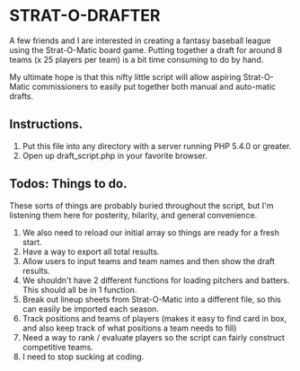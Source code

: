 # STRAT-O-DRAFTER
A few friends and I are interested in creating a fantasy baseball league using the Strat-O-Matic board game. Putting together a draft for around 8 teams (x 25 players per team) is a bit time consuming to do by hand.

My ultimate hope is that this nifty little script will allow aspiring Strat-O-Matic commissioners to easily put together both manual and auto-matic drafts.

## Instructions.

1. Put this file into any directory with a server running PHP 5.4.0 or greater.
2. Open up draft_script.php in your favorite browser.

## Todos: Things to do.

These sorts of things are probably buried throughout the script, but I'm listening them here for posterity, hilarity, and general convenience.

1. We also need to reload our initial array so things are ready for a fresh start.
2. Have a way to export all total results.
3. Allow users to input teams and team names and then show the draft results.
4. We shouldn't have 2 different functions for loading pitchers and batters. This should all be in 1 function.
5. Break out lineup sheets from Strat-O-Matic into a different file, so this can easily be imported each season.
6. Track positions and teams of players (makes it easy to find card in box, and also keep track of what positions a team needs to fill)
7. Need a way to rank / evaluate players so the script can fairly construct competitive teams.
8. I need to stop sucking at coding.

